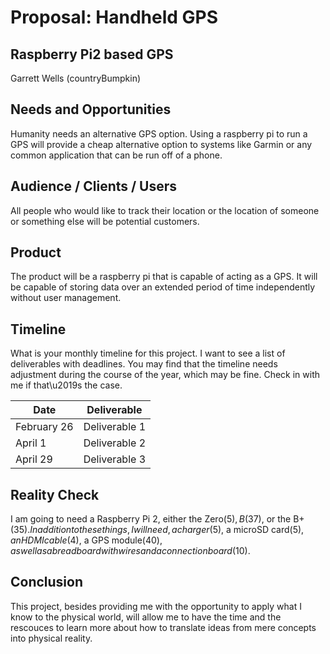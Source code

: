 # Proposal: Handheld GPS
## Raspberry Pi2 based GPS	
Garrett Wells (countryBumpkin)

## Needs and Opportunities
Humanity needs an alternative GPS option. Using a raspberry pi to run a GPS will provide a cheap alternative option to systems like Garmin or any common application that can be run off of a phone.

## Audience / Clients / Users
All people who would like to track their location or the location of someone or something else will be potential customers.

## Product
The product will be a raspberry pi that is capable of acting as a GPS. It will be capable of storing data over an extended period of time independently without user management.

## Timeline
What is your monthly timeline for this project. I want to see a list of
deliverables with deadlines. You may find that the timeline needs adjustment
during the course of the year, which may be fine. Check in with me if that\u2019s
the case. 

| Date          | Deliverable   |
| ------------- | ------------- |
| February 26   | Deliverable 1 |
| April 1       | Deliverable 2 |
| April 29      | Deliverable 3 |

## Reality Check
I am going to need a Raspberry Pi 2, either the Zero($5), B($37), or the B+($35). In addition to these things, I will need, a charger($5), a microSD card($5), an HDMI cable($4), a GPS module($40), as well as a breadboard with wires and a connection board($10).

## Conclusion
This project, besides providing me with the opportunity to apply what I know to the physical world, will allow me to have the time and the rescouces to learn more about how to translate ideas from mere concepts into physical reality.
